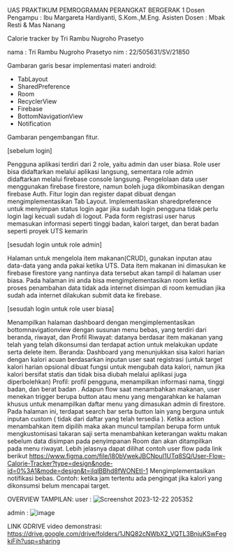 UAS PRAKTIKUM PEMROGRAMAN PERANGKAT BERGERAK 1
Dosen Pengampu : Ibu Margareta Hardiyanti, S.Kom.,M.Eng.
Asisten Dosen : Mbak Resti & Mas Nanang


Calorie tracker by Tri Rambu Nugroho Prasetyo

nama : Tri Rambu Nugroho Prasetyo
nim : 22/505631/SV/21850

Gambaran garis besar implementasi materi android:
- TabLayout
- SharedPreference
- Room
- RecyclerView
- Firebase
- BottomNavigationView
- Notification


Gambaran pengembangan fitur.

[sebelum login]

Pengguna aplikasi terdiri dari 2 role, yaitu admin dan user biasa. Role user bisa didaftarkan melalui aplikasi langsung, sementara role admin didaftarkan melalui firebase console langsung. Pengelolaan data user menggunakan firebase firestore, namun boleh juga dikombinasikan dengan firebase Auth. Fitur login dan register dapat dibuat dengan mengimplementasikan Tab Layout.
Implementasikan sharedpreference untuk menyimpan status login agar jika sudah login pengguna tidak perlu login lagi kecuali sudah di logout.
Pada form registrasi user harus memasukan informasi seperti tinggi badan, kalori target, dan berat badan seperti proyek UTS kemarin
 

[sesudah login untuk role admin]

Halaman untuk mengelola item makanan(CRUD), gunakan inputan atau data-data yang anda pakai ketika UTS.
Data item makanan ini dimasukan ke firebase firestore yang nantinya data tersebut akan tampil di halaman user biasa. Pada halaman ini anda bisa mengimplementasikan room ketika proses penambahan data tidak ada internet disimpan di room kemudian jika sudah ada internet dilakukan submit data ke firebase.
 

[sesudah login untuk role user biasa]

Menampilkan halaman dashboard dengan mengimplementasikan bottomnavigationview dengan susunan menu bebas, yang terdiri dari beranda, riwayat, dan Profil
Riwayat: datanya berdasar item makanan yang telah yang telah dikonsumsi dan terdapat action untuk melakukan update serta delete item.
Beranda: Dashboard yang menunjukkan sisa kalori harian dengan kalori acuan berdasarkan inputan user saat registrasi (untuk target kalori harian opsional dibuat fungsi untuk mengubah data kalori, namun jika kalori bersifat statis dan tidak bisa diubah melalui aplikasi juga diperbolehkan)
Profil: profil pengguna, menampilkan informasi nama, tinggi badan, dan berat badan .
Adapun flow saat menambahkan makanan, user menekan trigger berupa button atau menu yang mengarahkan ke halaman khusus untuk menampilkan daftar menu yang dimasukan admin di firestore. Pada halaman ini, terdapat search bar serta button lain yang berguna untuk inputan custom ( tidak dari daftar yang telah tersedia ). Ketika action menambahkan item dipilih maka akan muncul tampilan berupa form untuk mengkustomisasi takaran saji serta menambahkan keterangan waktu makan sebelum data disimpan pada penyimpanan Room dan akan ditampilkan pada menu riwayat. Lebih jelasnya dapat dilihat contoh user flow pada link berikut  https://www.figma.com/file/l80bVwekJBCNpuI1UTq8SQ/User-Flow-Calorie-Tracker?type=design&node-id=0%3A1&mode=design&t=iIqlBBhd8fWONEtI-1
Mengimplementasikan notifikasi bebas. Contoh: ketika jam tertentu ada pengingat jika kalori yang dikonsumsi belum mencapai target.


OVERVIEW TAMPILAN:
user :
![Screenshot 2023-12-22 205352](https://github.com/triramboe/UASPPPB1/assets/133026082/9757c010-8fb0-4242-8b57-273b627381a9)


admin :
![image](https://github.com/triramboe/UASPPPB1/assets/133026082/0961fa24-363d-447c-9505-cf159d84edcc)



LINK GDRIVE video demonstrasi:
https://drive.google.com/drive/folders/1JNQ82cNWbX2_VQTL3BnjuKSwFegkiFih?usp=sharing

